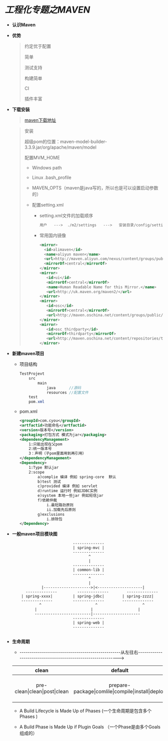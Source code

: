 #                        *工程化专题之MAVEN*



* **认识Maven**

* **优势**

  > 约定优于配置
  >
  > 简单
  >
  > 测试支持
  >
  > 构建简单
  >
  > CI
  >
  > 插件丰富

* **下载安装**

  > [maven下载地址](https://maven.apache.org/download.cgi)

  > 安装
  >
  > 超级pom的位置：maven-model-builder-3.3.9.jar/org/apache/maven/model
  >
  > 配置MVM_HOME
  >
  >  * Windows  path
  >
  >  * Linux  .bash_profile
  >
  >  * MAVEN_OPTS（maven是java写的，所以也是可以设置启动参数的）
  >
  >  * 配置setting.xml
  >
  >    * setting.xml文件的加载顺序
  >
  >      ```python
  >      用户   --->  ./m2/settings   --->   安装目录/config/setting.xml
  >      ```
  >
  >    * 常用国内镜像
  >
  >      ```xml
  >      <mirror>  
  >        <id>alimaven</id>  
  >        <name>aliyun maven</name>  
  >        <url>http://maven.aliyun.com/nexus/content/groups/public/</url>  
  >        <mirrorOf>central</mirrorOf>          
  >      </mirror> 
  >      <mirror>
  >      	<id>ui</id>
  >      	<mirrorOf>central</mirrorOf>
  >      	<name>Human Readable Name for this Mirror.</name>
  >      	<url>http://uk.maven.org/maven2/</url>
  >      </mirror>
  >      <mirror>
  >      	<id>osc</id>
  >      	<mirrorOf>central</mirrorOf>
  >      	<url>http://maven.oschina.net/content/groups/public/</url>
  >      </mirror>
  >      <mirror>
  >      	<id>osc_thirdparty</id>
  >      	<mirrorOf>thirdparty</mirrorOf>
  >      	<url>http://maven.oschina.net/content/repositories/thirdparty/</url>
  >      </mirror>
  >      ```
  >
  >


* **新建maven项目**

  * 项目结构

    ```java
    TestProjevt
    	src
    		main
    			java      //源码
    			resources //配置文件
    	test
    	pom.xml
    ```

  * pom.xml

    ```xml
    <groupId>com.cyou</groupId>
    <artfactid>功能命名</artfactid>
    <version>版本号</version>
    <packaging>打包方式 模式为jar</packaging>
    <dependencyManagement>
    	1:只能出现在父pom
        2:统一版本号
        3：声明（子pom里面用到再引用）
    </dependencyManagement>
    <Dependency>
    	1:Type 默认jar
        2:scope
        	a)complie 编译 例如 spring-core  默认
        	b)test 测试
        	c)provided 编译 例如 servlet
        	d)runtime 运行时 例如JDBC实例
        	e)system 本地一些jar 例如短信jar
        	f)依赖仲裁
        		i.最短路劲原则
        		ii.加载先后原则
        	g)exclusions
        		i.排除包
    </Dependency>
    ```


* **一般maven项目模块图**

  ```shell
  						     --------------
  						     | spring-mvc |
  						     --------------
  						     		^
  						     		|
  						     --------------
  						     | common-lib |
  						     --------------
  						     		^
  						     		|
               |--------------------->|<--------------------|
        --------------         --------------        --------------
  	  | spring-xxxx|	     | spring-jdbc|		   | spring-zzzz|
  	  --------------		 --------------	       --------------
              ^                        ^                    ^
  			|						 |                    |
  			-------------------------|---------------------
  						     --------------
  						     | spring-web |
  						     --------------
  						     		
  ```


* **生命周期**

  * --------------------------------------------------从左往右------------------------------------------------------------->

  |             clean             |                      default                       |               site               |
  | :---------------------------: | :------------------------------------------------: | :------------------------------: |
  | pre-clean\|clean\|post\|clean | prepare-package\|comlile\|compile\|install\|deploy | pre-sitr\|post-site\|site-deploy |

  * A Build Lifecycle is Made Up of Phases  (一个生命周期是包含多个Phases  )

  * A Build Phase is Made Up if Plugin Goals （一个Phase是由多个Goals组成的）

















​                